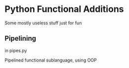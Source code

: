 # Python Functional Additions

Some mostly useless stuff just for fun

## Pipelining
in pipes.py

Pipelined functional sublanguage, using OOP